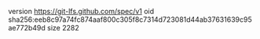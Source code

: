 version https://git-lfs.github.com/spec/v1
oid sha256:eeb8c97a74fc874aaf800c305f8c7314d723081d44ab37631639c95ae772b49d
size 2282
